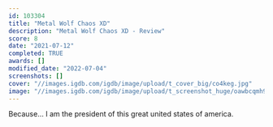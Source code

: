 ```yaml
---
id: 103304
title: "Metal Wolf Chaos XD"
description: "Metal Wolf Chaos XD - Review"
score: 8
date: "2021-07-12"
completed: TRUE
awards: []
modified_date: "2022-07-04"
screenshots: []
cover: "//images.igdb.com/igdb/image/upload/t_cover_big/co4keg.jpg"
image: "//images.igdb.com/igdb/image/upload/t_screenshot_huge/oawbcqmh9zxmytnhpnrf.jpg"
---
```

Because... I am the president of this great united states of america.
